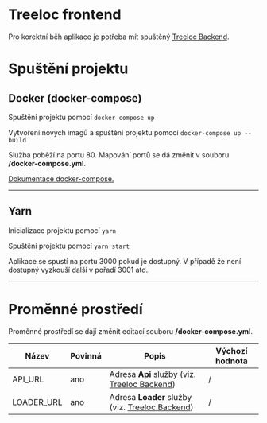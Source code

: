# Treeloc frontend

Pro korektní běh aplikace je potřeba mít spuštěný [Treeloc Backend](https://github.com/prixladi/treeloc-backend).

# Spuštění projektu

## Docker (docker-compose)

Spuštění projektu pomocí `docker-compose up`

Vytvoření nových imagů a spuštění projektu pomocí `docker-compose up --build`

Služba poběží na portu 80. Mapování portů se dá změnit v souboru **/docker-compose.yml**.

[Dokumentace docker-compose.](https://docs.docker.com/compose/)

---

## Yarn

Inicializace projektu pomocí `yarn`

Spuštění projektu pomocí `yarn start`

Aplikace se spustí na portu 3000 pokud je dostupný. V případě že není dostupný vyzkouší další v pořadí 3001 atd..

---

# Proměnné prostředí
Proměnné prostředí se dají změnit editací souboru **/docker-compose.yml**.

|Název|Povinná|Popis|Výchozí hodnota
|---|---|---|---|
|API_URL|ano|Adresa **Api** služby (viz. [Treeloc Backend](https://github.com/prixladi/treeloc-backend))|/|
|LOADER_URL|ano|Adresa **Loader** služby (viz. [Treeloc Backend](https://github.com/prixladi/treeloc-backend))|/|
